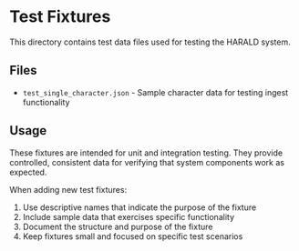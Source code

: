 # Test Fixtures

This directory contains test data files used for testing the HARALD system.

## Files

- `test_single_character.json` - Sample character data for testing ingest functionality

## Usage

These fixtures are intended for unit and integration testing. They provide controlled,
consistent data for verifying that system components work as expected.

When adding new test fixtures:

1. Use descriptive names that indicate the purpose of the fixture
2. Include sample data that exercises specific functionality
3. Document the structure and purpose of the fixture
4. Keep fixtures small and focused on specific test scenarios
